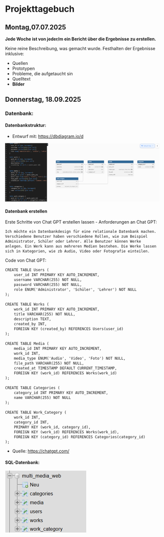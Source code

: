 # Projekttagebuch


## Montag,07.07.2025

**Jede Woche ist von jeder/m ein Bericht über die Ergebnisse zu erstellen.**

Keine reine Beschreibung, was gemacht wurde. Festhalten der Ergebnisse inklusive:

- Quellen
- Prototypen
- Probleme, die aufgetaucht sin
- Quelltext
- **Bilder**

## Donnerstag, 18.09.2025

### Datenbank:

#### Datenbankstruktur:
- Entwurf mit: https://dbdiagram.io/d

![bild](img/dbdiagramm.png)




#### Datenbank erstellen
Erste Schritte von Chat GPT erstellen lassen - Anforderungen an Chat GPT:
```
Ich möchte ein Datenbankdesign für eine relationale Datenbank machen. Verschiedene Benutzer haben verschiedene Rollen, wie zum Beispiel Administrator, Schüler oder Lehrer. Alle Benutzer können Werke anlegen. Ein Werk kann aus mehreren Medien bestehen. Die Werke lassen sich in Kategorien, wie zb Audio, Video oder Fotografie einteilen.
```

Code von Chat GPT:

```
CREATE TABLE Users (
    user_id INT PRIMARY KEY AUTO_INCREMENT,
    username VARCHAR(255) NOT NULL,
    password VARCHAR(255) NOT NULL,
    role ENUM('Administrator', 'Schüler', 'Lehrer') NOT NULL
);

CREATE TABLE Works (
    work_id INT PRIMARY KEY AUTO_INCREMENT,
    title VARCHAR(255) NOT NULL,
    description TEXT,
    created_by INT,
    FOREIGN KEY (created_by) REFERENCES Users(user_id)
);

CREATE TABLE Media (
    media_id INT PRIMARY KEY AUTO_INCREMENT,
    work_id INT,
    media_type ENUM('Audio', 'Video', 'Foto') NOT NULL,
    file_path VARCHAR(255) NOT NULL,
    created_at TIMESTAMP DEFAULT CURRENT_TIMESTAMP,
    FOREIGN KEY (work_id) REFERENCES Works(work_id)
);

CREATE TABLE Categories (
    category_id INT PRIMARY KEY AUTO_INCREMENT,
    name VARCHAR(255) NOT NULL
);

CREATE TABLE Work_Category (
    work_id INT,
    category_id INT,
    PRIMARY KEY (work_id, category_id),
    FOREIGN KEY (work_id) REFERENCES Works(work_id),
    FOREIGN KEY (category_id) REFERENCES Categories(category_id)
);
```

- Quelle: https://chatgpt.com/
#### SQL-Datenbank:

![Bild](img/SQL_Datenbank_Anfang.png)







